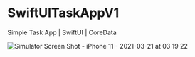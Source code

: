 # SwiftUITaskAppV1
Simple Task App | SwiftUI | CoreData


![Simulator Screen Shot - iPhone 11 - 2021-03-21 at 03 19 22](https://user-images.githubusercontent.com/29502126/111901288-73a2b280-89f4-11eb-8d12-80d7c1c23f27.png)
